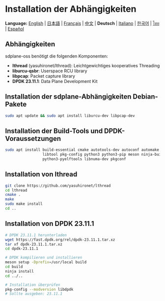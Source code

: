 # Installation der Abhängigkeiten

**Language:** [English](../en/install-dependencies.md) | [日本語](../ja/install-dependencies.md) | [Français](../fr/install-dependencies.md) | [中文](../zh/install-dependencies.md) | **Deutsch** | [Italiano](../it/install-dependencies.md) | [한국어](../ko/install-dependencies.md) | [ไทย](../th/install-dependencies.md) | [Español](../es/install-dependencies.md)

## Abhängigkeiten

sdplane-oss benötigt die folgenden Komponenten:
- **lthread** (yasuhironet/lthread): Leichtgewichtiges kooperatives Threading
- **liburcu-qsbr**: Userspace RCU library  
- **libpcap**: Packet capture library
- **DPDK 23.11.1**: Data Plane Development Kit

## Installation der sdplane-Abhängigkeiten Debian-Pakete

```bash
sudo apt update && sudo apt install liburcu-dev libpcap-dev
```

## Installation der Build-Tools und DPDK-Voraussetzungen

```bash
sudo apt install build-essential cmake autotools-dev autoconf automake \
                 libtool pkg-config python3 python3-pip meson ninja-build \
                 python3-pyelftools libnuma-dev pkgconf
```

## Installation von lthread

```bash
git clone https://github.com/yasuhironet/lthread
cd lthread
cmake .
make
sudo make install
cd ..
```

## Installation von DPDK 23.11.1

```bash
# DPDK 23.11.1 herunterladen
wget https://fast.dpdk.org/rel/dpdk-23.11.1.tar.xz
tar xf dpdk-23.11.1.tar.xz
cd dpdk-23.11.1

# DPDK kompilieren und installieren
meson setup -Dprefix=/usr/local build
cd build
ninja install
cd ../..

# Installation überprüfen
pkg-config --modversion libdpdk
# Sollte ausgeben: 23.11.1
```